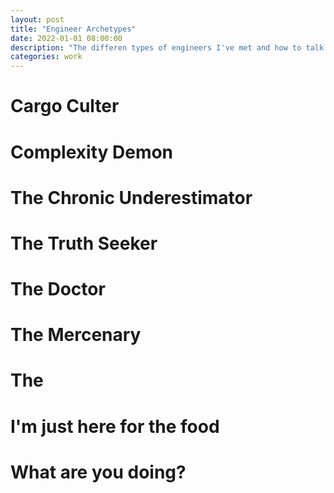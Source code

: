 ```yaml
---
layout: post
title: "Engineer Archetypes"
date: 2022-01-01 08:00:00
description: "The differen types of engineers I've met and how to talk to them"
categories: work
---
```


# Cargo Culter

# Complexity Demon

# The Chronic Underestimator

# The Truth Seeker

# The Doctor

# The Mercenary

# The 

# I'm just here for the food

# What are you doing?